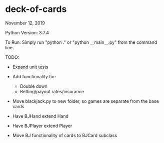 
# deck-of-cards

November 12, 2019

Python Version: 3.7.4

To Run: Simply run "python ." or "python \_\_main\_\_.py" from the command line.

TODO:

* Expand unit tests

* Add functionality for:
  * Double down
  * Betting/payout rates/insurance

* Move blackjack.py to new folder, so games are separate from
    the base cards

* Have BJHand extend Hand

* Have BJPlayer extend Player

* Move BJ functionality of cards to BJCard subclass
